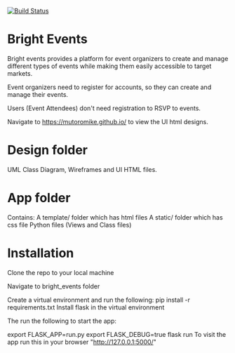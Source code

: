 [![Build Status](https://travis-ci.org/mutoromike/bright_events.svg?branch=develop)](https://travis-ci.org/mutoromike/bright_events)

# Bright Events

Bright events provides a platform for event organizers to create and manage different types of events while making them easily accessible to target markets.

Event organizers need to register for accounts, so they can create and manage their events.

Users (Event Attendees) don't need registration to RSVP to events.

Navigate to https://mutoromike.github.io/ to view the UI html designs.

# Design folder

UML Class Diagram, Wireframes and UI HTML files.

# App folder

Contains: A template/ folder which has html files A static/ folder which has css file
          Python files (Views and Class files)

# Installation

Clone the repo to your local machine

Navigate to bright_events folder

Create a virtual environment and run the following: pip install -r requirements.txt Install flask in the virtual environment

The run the following to start the app:

export FLASK_APP=run.py
export FLASK_DEBUG=true
flask run To visit the app run this in your browser "http://127.0.0.1:5000/"